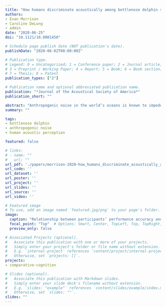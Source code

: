 ```yaml
---
title: "How humans discriminate acoustically among bottlenose dolphin signature whistles with and without masking by boat noise"
authors:
- Evan Morrison
- Caroline DeLong
- admin
date: "2020-06-25"
doi: "10.1121/10.0001450"

# Schedule page publish date (NOT publication's date).
publishDate: "2020-06-02T00:00:00Z"

# Publication type.
# Legend: 0 = Uncategorized; 1 = Conference paper; 2 = Journal article;
# 3 = Preprint / Working Paper; 4 = Report; 5 = Book; 6 = Book section;
# 7 = Thesis; 8 = Patent
publication_types: ["2"]

# Publication name and optional abbreviated publication name.
publication: "*Journal of the Acoustical Society of America*"
publication_short: ""

abstract: "Anthropogenic noise in the world’s oceans is known to impede many species’ ability to perceive acoustic signals, but little research has addressed how this noise affects the perception of bioacoustic signals used for communication in marine mammals. Bottlenose dolphins (Tursiops truncatus) use signature whistles containing identiﬁcation information. Past studies have used human participants to gain insight into dolphin perception, but most previous research investigated echolocation. In Experiment 1, human participants were tested on their ability to discriminate among signature whistles from three dolphins. Participants’ performance was nearly errorless. In Experiment 2, participants identiﬁed signature whistles masked by ﬁve different samples of boat noise utilizing different signal-tonoise ratios. Lower signal-to-noise ratio and proximity in frequency between the whistle and noise both signiﬁcantly decreased performance. Like dolphins, human participants primarily identiﬁed whistles using frequency contour. Participants reported greater use of amplitude in noise-present vs noise-absent trials, but otherwise did not vary cue usage. These ﬁndings can be used to generate hypotheses about dolphins’ performance and auditory cue use for future research. This study may provide insight into how speciﬁc characteristics of boat noise affect dolphin whistle perception and may have implications for conservation and regulations."
summary: ""

tags:
- bottlenose dolphin
- anthropogenic noise
- human acoustic perception

featured: false

# links:
# - name: ""
#   url: ""
url_pdf: './papers/morrison-2020-how_humans_discriminate_acoustically_among_bottlenose_dolphin_signature.pdf'
url_code: ''
url_dataset: ''
url_poster: ''
url_project: ''
url_slides: ''
url_source: ''
url_video: ''

# Featured image
# To use, add an image named `featured.jpg/png` to your page's folder.
image:
  caption: "Relationship between participants’ performance accuracy and boat noise frequency at different levels of signal and noise in Experiment 2. Chance performance was 33% accuracy. Gray bands denote 95% confidence regions."
  focal_point: "Top"  # Options: Smart, Center, TopLeft, Top, TopRight, Left, Right, BottomLeft, Bottom, BottomRight
  preview_only: false

# Associated Projects (optional).
#   Associate this publication with one or more of your projects.
#   Simply enter your project's folder or file name without extension.
#   E.g. `internal-project` references `content/project/internal-project/index.md`.
#   Otherwise, set `projects: []`.
projects:
- comparative-cognition

# Slides (optional).
#   Associate this publication with Markdown slides.
#   Simply enter your slide deck's filename without extension.
#   E.g. `slides: "example"` references `content/slides/example/index.md`.
#   Otherwise, set `slides: ""`.
slides: ""
---
```

